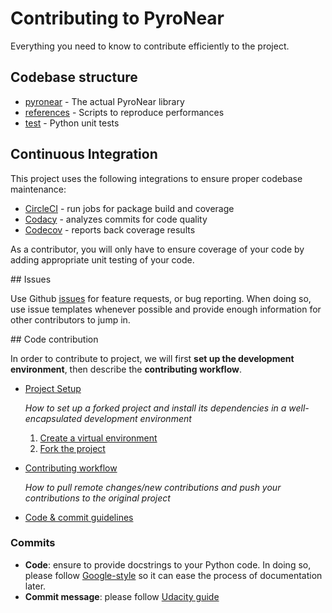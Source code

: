 # Contributing to PyroNear

Everything you need to know to contribute efficiently to the project.



## Codebase structure

- [pyronear](https://github.com/frgfm/PyroNear/blob/master/pyronear) - The actual PyroNear library
- [references](https://github.com/frgfm/PyroNear/blob/master/references) - Scripts to reproduce performances
- [test](https://github.com/frgfm/PyroNear/blob/master/test) - Python unit tests



## Continuous Integration

This project uses the following integrations to ensure proper codebase maintenance:

- [CircleCI](https://circleci.com/) - run jobs for package build and coverage
- [Codacy](https://www.codacy.com/) - analyzes commits for code quality
- [Codecov](https://codecov.io/) - reports back coverage results

As a contributor, you will only have to ensure coverage of your code by adding appropriate unit testing of your code.



## Issues

Use Github [issues](https://github.com/frgfm/PyroNear/issues) for feature requests, or bug reporting. When doing so, use issue templates whenever possible and provide enough information for other contributors to jump in.



## Code contribution

In order to contribute to  project, we will first **set up the development environment**, then describe the **contributing workflow**.

* [Project Setup](project-setup)

    _How to set up a forked project and install its dependencies in a well-encapsulated development environment_
    1. [Create a virtual environment](#create-a-virtual-environment)
    2. [Fork the project](#fork-the-repository)
* [Contributing workflow](contributing-workflow)

   _How to pull remote changes/new contributions and push your contributions to the original project_

* [Code & commit guidelines](#commits)

### Commits

- **Code**: ensure to provide docstrings to your Python code. In doing so, please follow [Google-style](https://sphinxcontrib-napoleon.readthedocs.io/en/latest/example_google.html) so it can ease the process of documentation later.
- **Commit message**: please follow [Udacity guide](http://udacity.github.io/git-styleguide/)
